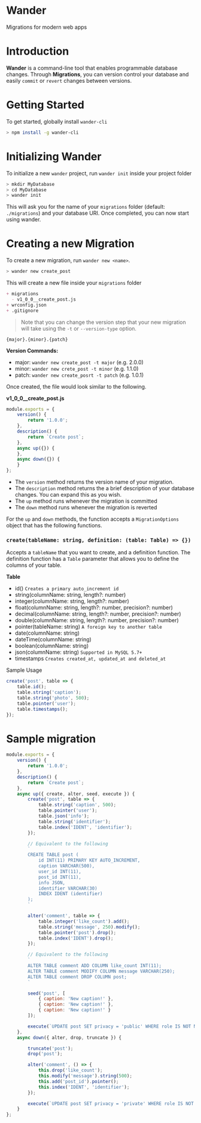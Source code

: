 # Wander

Migrations for modern web apps

# Introduction

__Wander__ is a command-line tool that enables programmable database changes. Through __Migrations__, you can version control your database and easily `commit` or `revert` changes between versions.

# Getting Started

To get started, globally install `wander-cli`

```bash
> npm install -g wander-cli
```

# Initializing Wander

To initialize a new `wander` project, run `wander init` inside your project folder

```bash
> mkdir MyDatabase
> cd MyDatabase
> wander init
```

This will ask you for the name of your `migrations` folder (default: `./migrations`) and your database URI. Once completed, you can now start using wander.

# Creating a new Migration

To create a new migration, run `wander new <name>`.

```bash
> wander new create_post
```

This will create a new file inside your `migrations` folder

```markdown
+ migrations
  - v1_0_0__create_post.js
+ wrconfig.json
+ .gitignore
```

> Note that you can change the version step that your new migration will take using the `-t` or `--version-type` option.

```
{major}.{minor}.{patch}
```

__Version Commands:__
+ major: `wander new create_post -t major` (e.g. 2.0.0)
+ minor: `wander new crete_post -t minor` (e.g. 1.1.0)
+ patch: `wander new create_posrt -t patch` (e.g. 1.0.1)

Once created, the file would look similar to the following.

**v1_0_0__create_post.js**
```javascript
module.exports = {
    version() {
        return '1.0.0';
    },
    description() {
        return `Create post`;
    },
    async up({}) {
    },
    async down({}) {
    }
};
```

+ The `version` method returns the version name of your migration.
+ The `description` method returns the a brief description of your database changes. You can expand this as you wish.
+ The `up` method runs whenever the migration is committed
+ The `down` method runs whenever the migration is reverted

For the `up` and `down` methods, the function accepts a `MigrationOptions` object that has the following functions.

### `create(tableName: string, definition: (table: Table) => {})`

Accepts a `tableName` that you want to create, and a definition function.
The definition function has a `Table` parameter that allows you to define the columns of your table.

__Table__

+ id() `Creates a primary auto_increment id`
+ string(columnName: string, length?: number)
+ integer(columnName: string, length?: number)
+ float(columnName: string, length?: number, precision?: number)
+ decimal(columnName: string, length?: number, precision?: number)
+ double(columnName: string, length?: number, precision?: number)
+ pointer(tableName: string) `A foreign key to another table`
+ date(columnName: string)
+ dateTime(columnName: string)
+ boolean(columnName: string)
+ json(columnName: string) `Supported in MySQL 5.7+`
+ timestamps `Creates created_at, updated_at and deleted_at`

Sample Usage

```javascript
create('post', table => {
    table.id();
    table.string('caption');
    table.string('photo', 500);
    table.pointer('user');
    table.timestamps();
});
```

# Sample migration

```javascript
module.exports = {
    version() {
        return '1.0.0';
    },
    description() {
        return `Create post`;
    },
    async up({ create, alter, seed, execute }) {
        create('post', table => {
            table.string('caption', 500);
            table.pointer('user');
            table.json('info');
            table.string('identifier');
            table.index('IDENT', 'identifier');
        });

        // Equivalent to the following
        `
        CREATE TABLE post (
            id INT(11) PRIMARY KEY AUTO_INCREMENT,
            caption VARCHAR(500),
            user_id INT(11),
            post_id INT(11),
            info JSON,
            identifier VARCHAR(30)
            INDEX IDENT (identifier)
        );
        `

        alter('comment', table => {
            table.integer('like_count').add();
            table.string('message', 250).modify();
            table.pointer('post').drop();
            table.index('IDENT').drop();
        });

        // Equivalent to the following
        `
        ALTER TABLE comment ADD COLUMN like_count INT(11);
        ALTER TABLE comment MODIFY COLUMN message VARCHAR(250);
        ALTER TABLE comment DROP COLUMN post;
        `

        seed('post', [
            { caption: 'New caption!' },
            { caption: 'New caption!' },
            { caption: 'New caption!' }
        ]);

        execute(`UPDATE post SET privacy = 'public' WHERE role IS NOT NULL;`);
    },
    async down({ alter, drop, truncate }) {

        truncate('post');
        drop('post');

        alter('comment', () => {
            this.drop('like_count');
            this.modify('message').string(500);
            this.add('post_id').pointer();
            this.index('IDENT', 'identifier');
        });

        execute(`UPDATE post SET privacy = 'private' WHERE role IS NOT NULL`);
    }
};
```